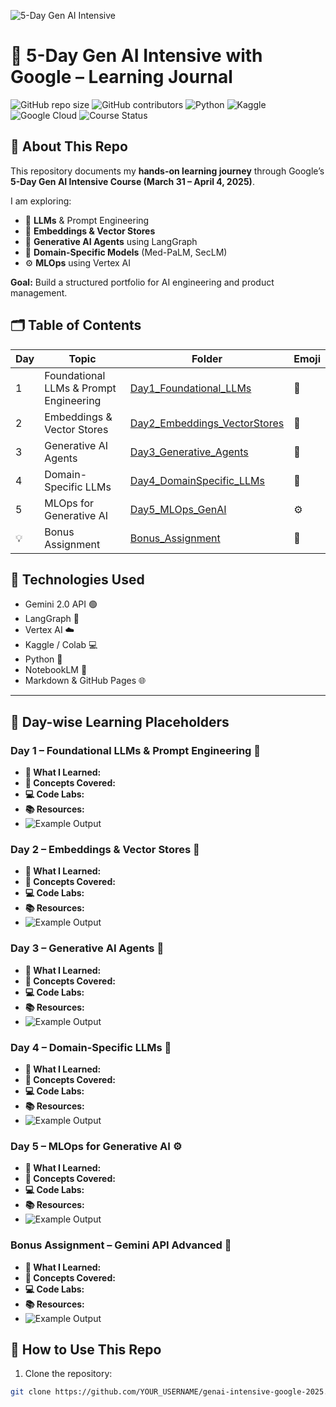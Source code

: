 <!-- Banner Image -->
![5-Day Gen AI Intensive](https://via.placeholder.com/1200x300.png?text=5-Day+Gen+AI+Intensive+%7C+Google+2025)

# 🧠 5-Day Gen AI Intensive with Google – Learning Journal

![GitHub repo size](https://img.shields.io/github/repo-size/YOUR_USERNAME/genai-intensive-google-2025)
![GitHub contributors](https://img.shields.io/github/contributors/YOUR_USERNAME/genai-intensive-google-2025)
![Python](https://img.shields.io/badge/Python-3670A0?style=for-the-badge&logo=python&logoColor=white)
![Kaggle](https://img.shields.io/badge/Kaggle-20BEFF?style=for-the-badge&logo=kaggle&logoColor=white)
![Google Cloud](https://img.shields.io/badge/Google_Cloud-4285F4?style=for-the-badge&logo=google-cloud&logoColor=white)
![Course Status](https://img.shields.io/badge/Status-InProgress-yellow)


## 🌟 About This Repo
This repository documents my **hands-on learning journey** through Google’s **5-Day Gen AI Intensive Course (March 31 – April 4, 2025)**.  

I am exploring:  
- 🚀 **LLMs** & Prompt Engineering  
- 🧩 **Embeddings & Vector Stores**  
- 🤖 **Generative AI Agents** using LangGraph  
- 🧬 **Domain-Specific Models** (Med-PaLM, SecLM)  
- ⚙️ **MLOps** using Vertex AI  

**Goal:** Build a structured portfolio for AI engineering and product management.


## 🗂️ Table of Contents
| Day | Topic | Folder | Emoji |
|-----|--------|--------|-------|
| 1 | Foundational LLMs & Prompt Engineering | [Day1_Foundational_LLMs](./Day1_Foundational_LLMs/) | 🧠 |
| 2 | Embeddings & Vector Stores | [Day2_Embeddings_VectorStores](./Day2_Embeddings_VectorStores/) | 🧩 |
| 3 | Generative AI Agents | [Day3_Generative_Agents](./Day3_Generative_Agents/) | 🤖 |
| 4 | Domain-Specific LLMs | [Day4_DomainSpecific_LLMs](./Day4_DomainSpecific_LLMs/) | 🧬 |
| 5 | MLOps for Generative AI | [Day5_MLOps_GenAI](./Day5_MLOps_GenAI/) | ⚙️ |
| 💡 | Bonus Assignment | [Bonus_Assignment](./Bonus_Assignment/) | 🎁 |


## 📌 Technologies Used
- Gemini 2.0 API 🟢  
- LangGraph 🤖  
- Vertex AI ☁️  
- Kaggle / Colab 💻  
- Python 🐍  
- NotebookLM 📝  
- Markdown & GitHub Pages 🌐  

---

## 🧠 Day-wise Learning Placeholders

### Day 1 – Foundational LLMs & Prompt Engineering 🧠
- **🎯 What I Learned:**  
- **🧠 Concepts Covered:**  
- **💻 Code Labs:**  
- **📚 Resources:**  
- ![Example Output](https://via.placeholder.com/400x200.png?text=Notebook+Output+Preview)

### Day 2 – Embeddings & Vector Stores 🧩
- **🎯 What I Learned:**  
- **🧠 Concepts Covered:**  
- **💻 Code Labs:**  
- **📚 Resources:**  
- ![Example Output](https://via.placeholder.com/400x200.png?text=Embedding+Visual)

### Day 3 – Generative AI Agents 🤖
- **🎯 What I Learned:**  
- **🧠 Concepts Covered:**  
- **💻 Code Labs:**  
- **📚 Resources:**  
- ![Example Output](https://via.placeholder.com/400x200.png?text=Agent+Demo)

### Day 4 – Domain-Specific LLMs 🧬
- **🎯 What I Learned:**  
- **🧠 Concepts Covered:**  
- **💻 Code Labs:**  
- **📚 Resources:**  
- ![Example Output](https://via.placeholder.com/400x200.png?text=Custom+LLM+Demo)

### Day 5 – MLOps for Generative AI ⚙️
- **🎯 What I Learned:**  
- **🧠 Concepts Covered:**  
- **💻 Code Labs:**  
- **📚 Resources:**  
- ![Example Output](https://via.placeholder.com/400x200.png?text=MLOps+Pipeline)

### Bonus Assignment – Gemini API Advanced 🎁
- **🎯 What I Learned:**  
- **🧠 Concepts Covered:**  
- **💻 Code Labs:**  
- **📚 Resources:**  
- ![Example Output](https://via.placeholder.com/400x200.png?text=Bonus+Demo)


## 📘 How to Use This Repo
1. Clone the repository:
```bash
git clone https://github.com/YOUR_USERNAME/genai-intensive-google-2025.git
